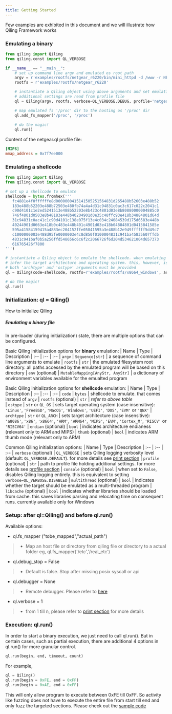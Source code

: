 ```yaml
---
title: Getting Started
---
```


Few examples are exhibited in this document and we will illustrate how Qiling Framework works

### Emulating a binary
```python
from qiling import Qiling
from qiling.const import QL_VERBOSE

if __name__ == "__main__":
    # set up command line argv and emulated os root path
    argv = r'examples/rootfs/netgear_r6220/bin/mini_httpd -d /www -r NETGEAR R6220 -c **.cgi -t 300'.split()
    rootfs = r'examples/rootfs/netgear_r6220'

    # instantiate a Qiling object using above arguments and set emulation verbosity level to DEBUG.
    # additional settings are read from profile file
    ql = Qiling(argv, rootfs, verbose=QL_VERBOSE.DEBUG, profile='netgear.ql')

    # map emulated fs '/proc' dir to the hosting os '/proc' dir
    ql.add_fs_mapper('/proc', '/proc')
  
    # do the magic!
    ql.run()
```

Content of the netgear.ql profile file:
```ini
[MIPS]
mmap_address = 0x7f7ee000
```

### Emulating a shellcode
```python
from qiling import Qiling
from qiling.const import QL_VERBOSE

# set up a shellcode to emulate
shellcode = bytes.fromhex('''
   fc4881e4f0ffffffe8d0000000415141505251564831d265488b52603e488b52
   183e488b52203e488b72503e480fb74a4a4d31c94831c0ac3c617c022c2041c1
   c90d4101c1e2ed5241513e488b52203e8b423c4801d03e8b80880000004885c0
   746f4801d0503e8b48183e448b40204901d0e35c48ffc93e418b34884801d64d
   31c94831c0ac41c1c90d4101c138e075f13e4c034c24084539d175d6583e448b
   40244901d0663e418b0c483e448b401c4901d03e418b04884801d0415841585e
   595a41584159415a4883ec204152ffe05841595a3e488b12e949ffffff5d49c7
   c1000000003e488d95fe0000003e4c8d850f0100004831c941ba45835607ffd5
   4831c941baf0b5a256ffd548656c6c6f2c2066726f6d204d534621004d657373
   616765426f7800
''')

# instantiate a Qiling object to emulate the shellcode. when emulating a binary Qiling would be able to automatically
# infer the target architecture and operating system. this, however, is not possible when emulating a shellcode, therefore
# both 'archtype' and 'ostype' arguments must be provided
ql = Qiling(code=shellcode, rootfs=r'examples/rootfs/x8664_windows', archtype='x8664', ostype='Windows', verbose=QL_VERBOSE.DEBUG)

# do the magic!
ql.run()
```

### Initialization: ql = Qiling()

How to initialize Qiling

##### Emulating a binary file
In pre-loader (during initialization) state, there are multiple options that can be configured.

Basic Qiling initialization options for **binary** emulation:
| Name                     | Type                             | Description
| :--                      | :--                              | :--
| `argv`                   | `Sequence[str]`                  | a sequence of command line arguments to emulate
| `rootfs`                 | `str`                            | the emulated filesystem root directory. all paths accessed by the emulated program will be based on this directory
| `env` (optional)         | `MutableMapping[AnyStr, AnyStr]` | a dictionary of environment variables available for the emualted program

Basic Qiling initialization options for **shellcode** emulation:
| Name                     | Type                             | Description
| :--                      | :--                              | :--
| `code`                   | `bytes`                          | shellcode to emulate. that comes instead of `argv`
| `rootfs` (optional)      | `str`                            | _refer to above table_                          
| `ostype`                 | `str` or `QL_OS`                 | sets target operating system (case insensitive): `'Linux'`, `'FreeBSD'`, `'MacOS'`, `'Windows'`, `'UEFI'`, `'DOS'`, `'EVM'` or `'QNX'`
| `archtype`               | `str` or `QL_ARCH`               | sets target architecture (case insensitive): `'a8086'`, `'x86'`, `'x8664'`, `'ARM'`, `'ARM64'`, `'MIPS'`, `'EVM'`, `'Cortex_M'`, `'RISCV'` or `'RISCV64'`
| `endian` (optional)      | `bool`                           | indicates architecture endianess (relevant only to ARM and MIPS)
| `thumb` (optional)       | `bool`                           | indicates ARM thumb mode (relevant only to ARM)

Common Qiling initialization options:
| Name                     | Type                             | Description
| :--                      | :--                              | :--
| `verbose` (optional)     | `QL_VERBOSE`                     | sets Qiling logging verbosity level (default: `QL_VERBOSE.DEFAULT`). for more details see [print section](https://docs.qiling.io/en/latest/print/)
| `profile` (optional)     | `str`                            | path to profile file holding additional settings. for more details see [profile section](https://docs.qiling.io/en/latest/profile/)
| `console` (optional)     | `bool`                           | when set to `False`, disables Qiling logging entirely. this is equivalent to setting `verbose=QL_VERBOSE.DISABLED`
| `multithread` (optional) | `bool`                           | indicates whether the target should be emulated as a multi-threaded program
| `libcache` (optional)    | `bool`                           | indicates whether libraries should be loaded from cache. this saves libraries parsing and relocating time on consequent runs. currently available only for Windows

### Setup: after ql=Qiling() and before ql.run()

Available options:

- ql.fs_mapper ("tobe_mapped","actual_path")
> - Map an host file or directory from qiling file or directory to a actual folder eg, ql.fs_mapper('/etc','/real_etc')

- ql.debug_stop = False 
> - Default is false. Stop after missing posix syscall or api
  
- ql.debugger = None 
> - Remote debugger. Please refer to [here](https://docs.qiling.io/en/latest/debugger/)

- ql.verbose = 1
> - from 1 till n, please refer to [print section](https://docs.qiling.io/en/latest/print/) for more details


### Execution: ql.run()
In order to start a binary execution, we just need to call ql.run(). But in certain cases, such as partial execution, there are additional 4 options in ql.run() for more granular control.

```python
ql.run(begin, end, timeout, count)
```

For example,
```python
ql = Qiling()
ql.run(begin = 0xFE, end = 0xFF)
ql.run(begin = 0xAE, end = 0xFF)
```
This will only allow program to execute between 0xFE till 0xFF. So activity like fuzzing does not have to execute the entire file from start till end and only fuzz the targeted sections. Please check out the [sample code](https://docs.qiling.io/en/latest/partial/)
